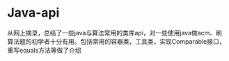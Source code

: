 # Java-api
从网上摘录，总结了一些java与算法常用的类库api，对一些使用java做acm、刷算法题的初学者十分有用。包括常用的容器类，工具类，实现Comparable接口，重写equals方法等做了介绍
